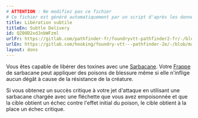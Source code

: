 ```yaml
---
# ATTENTION : Ne modifiez pas ce fichier
# Ce fichier est généré automatiquement par un script d'après les données du module Foundry VTT officiel et de sa traduction
title: Libération subtile
titleEn: Subtle Delivery
id: QZ00D2xdJnbWFzml
urlFr: https://gitlab.com/pathfinder-fr/foundryvtt-pathfinder2-fr/-/blob/master/data/feats/QZ00D2xdJnbWFzml.htm
urlEn: https://gitlab.com/hooking/foundry-vtt---pathfinder-2e/-/blob/master/packs/data/feats.db/subtle-delivery.json
layout: dons
---
```

Vous êtes capable de libérer des toxines avec une [Sarbacane](../équipements/sarbacane.html). Votre [Frappe](../actions/frapper.html) de sarbacane peut appliquer des poisons de blessure même si elle n'inflige aucun dégât à cause de la résistance de la créature.

Si vous obtenez un succès critique à votre jet d'attaque en utilisant une sarbacane chargée avec une fléchette que vous avez empoisonnée et que la cible obtient un échec contre l'effet initial du poison, le cible obtient à la place un échec critique.
